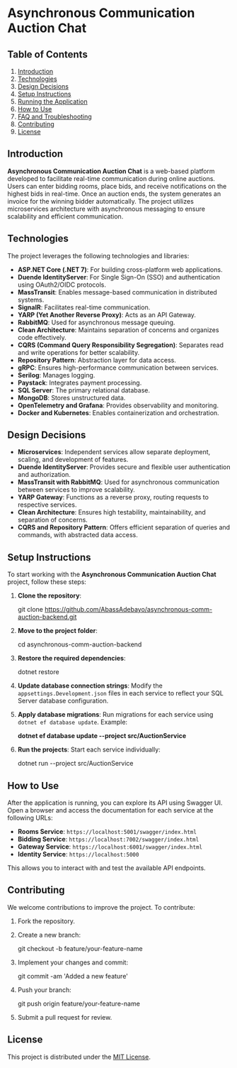 # Asynchronous Communication Auction Chat

## Table of Contents
1. [Introduction](#introduction)
2. [Technologies](#technologies)
3. [Design Decisions](#design-decisions)
4. [Setup Instructions](#setup-instructions)
5. [Running the Application](#running-the-application)
6. [How to Use](#how-to-use)
7. [FAQ and Troubleshooting](#faq-and-troubleshooting)
8. [Contributing](#contributing)
9. [License](#license)

## Introduction
**Asynchronous Communication Auction Chat** is a web-based platform developed to facilitate real-time communication during online auctions. Users can enter bidding rooms, place bids, and receive notifications on the highest bids in real-time. Once an auction ends, the system generates an invoice for the winning bidder automatically. The project utilizes microservices architecture with asynchronous messaging to ensure scalability and efficient communication.

## Technologies
The project leverages the following technologies and libraries:

- **ASP.NET Core (.NET 7)**: For building cross-platform web applications.
- **Duende IdentityServer**: For Single Sign-On (SSO) and authentication using OAuth2/OIDC protocols.
- **MassTransit**: Enables message-based communication in distributed systems.
- **SignalR**: Facilitates real-time communication.
- **YARP (Yet Another Reverse Proxy)**: Acts as an API Gateway.
- **RabbitMQ**: Used for asynchronous message queuing.
- **Clean Architecture**: Maintains separation of concerns and organizes code effectively.
- **CQRS (Command Query Responsibility Segregation)**: Separates read and write operations for better scalability.
- **Repository Pattern**: Abstraction layer for data access.
- **gRPC**: Ensures high-performance communication between services.
- **Serilog**: Manages logging.
- **Paystack**: Integrates payment processing.
- **SQL Server**: The primary relational database.
- **MongoDB**: Stores unstructured data.
- **OpenTelemetry and Grafana**: Provides observability and monitoring.
- **Docker and Kubernetes**: Enables containerization and orchestration.

## Design Decisions
- **Microservices**: Independent services allow separate deployment, scaling, and development of features.
- **Duende IdentityServer**: Provides secure and flexible user authentication and authorization.
- **MassTransit with RabbitMQ**: Used for asynchronous communication between services to improve scalability.
- **YARP Gateway**: Functions as a reverse proxy, routing requests to respective services.
- **Clean Architecture**: Ensures high testability, maintainability, and separation of concerns.
- **CQRS and Repository Pattern**: Offers efficient separation of queries and commands, with abstracted data access.

## Setup Instructions

To start working with the **Asynchronous Communication Auction Chat** project, follow these steps:

1. **Clone the repository**:

   git clone https://github.com/AbassAdebayo/asynchronous-comm-auction-backend.git


2. **Move to the project folder**:

   cd asynchronous-comm-auction-backend
  

3. **Restore the required dependencies**:
  
   dotnet restore
   

4. **Update database connection strings**: 
   Modify the `appsettings.Development.json` files in each service to reflect your SQL Server database configuration.

5. **Apply database migrations**: 
   Run migrations for each service using `dotnet ef database update`. Example:
   
   **dotnet ef database update --project src/AuctionService**
   

6. **Run the projects**:
   Start each service individually:
   
   dotnet run --project src/AuctionService


## How to Use

After the application is running, you can explore its API using Swagger UI. Open a browser and access the documentation for each service at the following URLs:

- **Rooms Service**: `https://localhost:5001/swagger/index.html`
- **Bidding Service**: `https://localhost:7002/swagger/index.html`
- **Gateway Service**: `https://localhost:6001/swagger/index.html`
- **Identity Service**: `https://localhost:5000`

This allows you to interact with and test the available API endpoints.

## Contributing

We welcome contributions to improve the project. To contribute:

1. Fork the repository.
2. Create a new branch: 
   
   git checkout -b feature/your-feature-name
   
3. Implement your changes and commit:
  
   git commit -am 'Added a new feature'
   
4. Push your branch:

   git push origin feature/your-feature-name

5. Submit a pull request for review.

## License

This project is distributed under the [MIT License](LICENSE).
